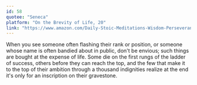 ```yaml
---
id: 58
quotee: "Seneca"
platform: "On the Brevity of Life, 20"
link: "https://www.amazon.com/Daily-Stoic-Meditations-Wisdom-Perseverance/dp/0735211736?tag=ryanholnet-20"
---
```


When you see someone often flashing their rank or position, or someone whose name is often bandied about in public, don't be envious; such things are bought at the expense of life. Some die on the first rungs of the ladder of success, others before they can reach the top, and the few that make it to the top of their ambition through a thousand indignities realize at the end it's only for an inscription on their gravestone.
